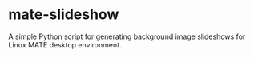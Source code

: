 # mate-slideshow
A simple Python script for generating background image slideshows for Linux MATE desktop environment.
